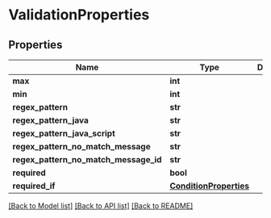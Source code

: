 # ValidationProperties

## Properties
Name | Type | Description | Notes
------------ | ------------- | ------------- | -------------
**max** | **int** |  | [optional] 
**min** | **int** |  | [optional] 
**regex_pattern** | **str** |  | [optional] 
**regex_pattern_java** | **str** |  | [optional] 
**regex_pattern_java_script** | **str** |  | [optional] 
**regex_pattern_no_match_message** | **str** |  | [optional] 
**regex_pattern_no_match_message_id** | **str** |  | [optional] 
**required** | **bool** |  | [optional] 
**required_if** | [**ConditionProperties**](ConditionProperties.md) |  | [optional] 

[[Back to Model list]](../README.md#documentation-for-models) [[Back to API list]](../README.md#documentation-for-api-endpoints) [[Back to README]](../README.md)


